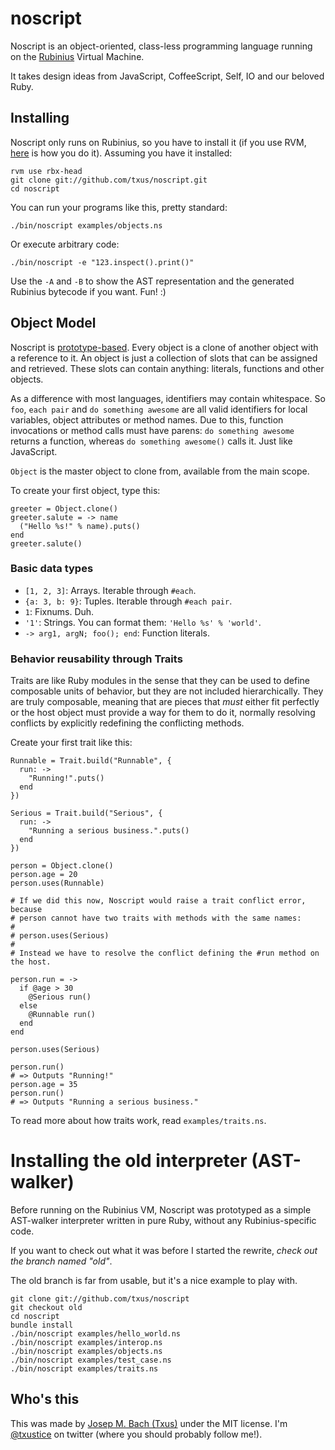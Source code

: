 # noscript

Noscript is an object-oriented, class-less programming language running on the
[Rubinius](http://rubini.us) Virtual Machine.

It takes design ideas from JavaScript, CoffeeScript, Self, IO and our beloved
Ruby.

## Installing

Noscript only runs on Rubinius, so you have to install it (if you use RVM,
[here](http://beginrescueend.com/interpreters/rbx/) is how you do it). Assuming
you have it installed:

    rvm use rbx-head
    git clone git://github.com/txus/noscript.git
    cd noscript

You can run your programs like this, pretty standard:

    ./bin/noscript examples/objects.ns

Or execute arbitrary code:

    ./bin/noscript -e "123.inspect().print()"

Use the `-A` and `-B` to show the AST representation and the generated Rubinius
bytecode if you want. Fun! :)

## Object Model

Noscript is [prototype-based](
http://en.wikipedia.org/wiki/Prototype-based_programming). Every object is a
clone of another object with a reference to it. An object is just a collection
of slots that can be assigned and retrieved. These slots can contain anything:
literals, functions and other objects.

As a difference with most languages, identifiers may contain whitespace. So
`foo`, `each pair` and `do something awesome` are all valid identifiers for
local variables, object attributes or method names. Due to this, function
invocations or method calls must have parens: `do something awesome` returns
a function, whereas `do something awesome()` calls it. Just like JavaScript.

`Object` is the master object to clone from, available from the main scope.

To create your first object, type this:

    greeter = Object.clone()
    greeter.salute = -> name
      ("Hello %s!" % name).puts()
    end
    greeter.salute()

### Basic data types

* `[1, 2, 3]`: Arrays. Iterable through `#each`.
* `{a: 3, b: 9}`: Tuples. Iterable through `#each pair`.
* `1`: Fixnums. Duh.
* `'1'`: Strings. You can format them: `'Hello %s' % 'world'`.
* `-> arg1, argN; foo(); end`: Function literals.

### Behavior reusability through Traits

Traits are like Ruby modules in the sense that they can be used to define
composable units of behavior, but they are not included hierarchically. They
are truly composable, meaning that are pieces that *must* either fit
perfectly or the host object must provide a way for them to do it, normally
resolving conflicts by explicitly redefining the conflicting methods.

Create your first trait like this:

    Runnable = Trait.build("Runnable", {
      run: ->
        "Running!".puts()
      end
    })

    Serious = Trait.build("Serious", {
      run: ->
        "Running a serious business.".puts()
      end
    })

    person = Object.clone()
    person.age = 20
    person.uses(Runnable)

    # If we did this now, Noscript would raise a trait conflict error, because
    # person cannot have two traits with methods with the same names:
    #
    # person.uses(Serious)
    #
    # Instead we have to resolve the conflict defining the #run method on the host.

    person.run = ->
      if @age > 30
        @Serious run()
      else
        @Runnable run()
      end
    end

    person.uses(Serious)

    person.run()
    # => Outputs "Running!"
    person.age = 35
    person.run()
    # => Outputs "Running a serious business."

To read more about how traits work, read `examples/traits.ns`.

# Installing the old interpreter (AST-walker)

Before running on the Rubinius VM, Noscript was prototyped as a simple
AST-walker interpreter written in pure Ruby, without any Rubinius-specific
code.

If you want to check out what it was before I started the rewrite, *check out
the branch named "old"*.

The old branch is far from usable, but it's a nice example to play with.

    git clone git://github.com/txus/noscript
    git checkout old
    cd noscript
    bundle install
    ./bin/noscript examples/hello_world.ns
    ./bin/noscript examples/interop.ns
    ./bin/noscript examples/objects.ns
    ./bin/noscript examples/test_case.ns
    ./bin/noscript examples/traits.ns

## Who's this

This was made by [Josep M. Bach (Txus)](http://txustice.me) under the MIT
license. I'm [@txustice](http://twitter.com/txustice) on twitter (where you
should probably follow me!).
